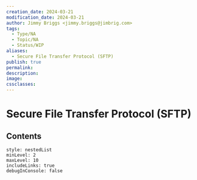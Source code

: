 ```yaml
---
creation_date: 2024-03-21
modification_date: 2024-03-21
author: Jimmy Briggs <jimmy.briggs@jimbrig.com>
tags:
  - Type/NA
  - Topic/NA
  - Status/WIP
aliases:
  - Secure File Transfer Protocol (SFTP)
publish: true
permalink:
description:
image:
cssclasses:
---
```



# Secure File Transfer Protocol (SFTP)

## Contents

```table-of-contents
style: nestedList
minLevel: 2
maxLevel: 10
includeLinks: true
debugInConsole: false
```
